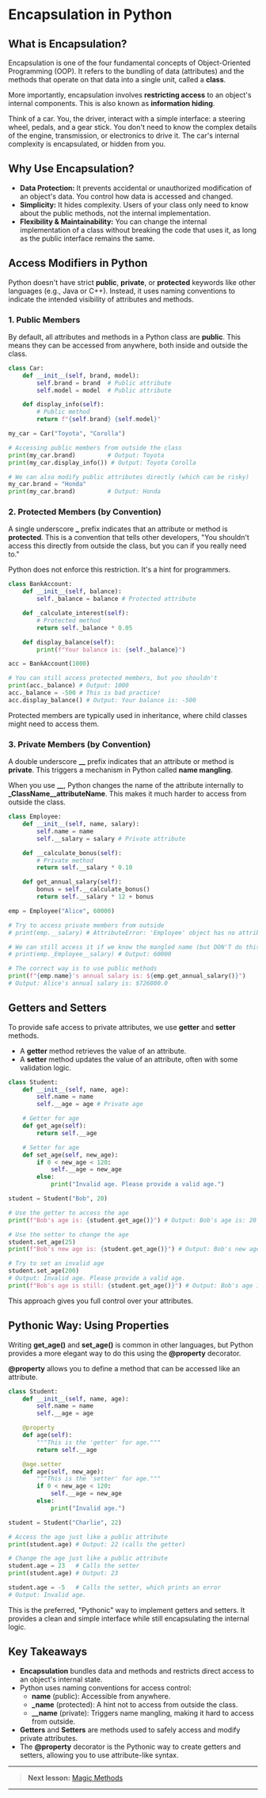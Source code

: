 # Encapsulation in Python

## What is Encapsulation?

Encapsulation is one of the four fundamental concepts of Object-Oriented Programming (OOP). It refers to the bundling of data (attributes) and the methods that operate on that data into a single unit, called a **class**.

More importantly, encapsulation involves **restricting access** to an object's internal components. This is also known as **information hiding**.

Think of a car. You, the driver, interact with a simple interface: a steering wheel, pedals, and a gear stick. You don't need to know the complex details of the engine, transmission, or electronics to drive it. The car's internal complexity is encapsulated, or hidden from you.

## Why Use Encapsulation?

- **Data Protection:** It prevents accidental or unauthorized modification of an object's data. You control how data is accessed and changed.
- **Simplicity:** It hides complexity. Users of your class only need to know about the public methods, not the internal implementation.
- **Flexibility & Maintainability:** You can change the internal implementation of a class without breaking the code that uses it, as long as the public interface remains the same.

## Access Modifiers in Python

Python doesn't have strict **public**, **private**, or **protected** keywords like other languages (e.g., Java or C++). Instead, it uses naming conventions to indicate the intended visibility of attributes and methods.

### 1. Public Members

By default, all attributes and methods in a Python class are **public**. This means they can be accessed from anywhere, both inside and outside the class.

```python
class Car:
    def __init__(self, brand, model):
        self.brand = brand  # Public attribute
        self.model = model  # Public attribute

    def display_info(self):
        # Public method
        return f"{self.brand} {self.model}"

my_car = Car("Toyota", "Corolla")

# Accessing public members from outside the class
print(my_car.brand)         # Output: Toyota
print(my_car.display_info()) # Output: Toyota Corolla

# We can also modify public attributes directly (which can be risky)
my_car.brand = "Honda"
print(my_car.brand)         # Output: Honda
```

### 2. Protected Members (by Convention)

A single underscore **_** prefix indicates that an attribute or method is **protected**. This is a convention that tells other developers, "You shouldn't access this directly from outside the class, but you can if you really need to."

Python does not enforce this restriction. It's a hint for programmers.

```python
class BankAccount:
    def __init__(self, balance):
        self._balance = balance # Protected attribute

    def _calculate_interest(self):
        # Protected method
        return self._balance * 0.05

    def display_balance(self):
        print(f"Your balance is: {self._balance}")

acc = BankAccount(1000)

# You can still access protected members, but you shouldn't
print(acc._balance) # Output: 1000
acc._balance = -500 # This is bad practice!
acc.display_balance() # Output: Your balance is: -500
```

Protected members are typically used in inheritance, where child classes might need to access them.

### 3. Private Members (by Convention)

A double underscore **__** prefix indicates that an attribute or method is **private**. This triggers a mechanism in Python called **name mangling**.

When you use **__**, Python changes the name of the attribute internally to **_ClassName__attributeName**. This makes it much harder to access from outside the class.

```python
class Employee:
    def __init__(self, name, salary):
        self.name = name
        self.__salary = salary # Private attribute

    def __calculate_bonus(self):
        # Private method
        return self.__salary * 0.10

    def get_annual_salary(self):
        bonus = self.__calculate_bonus()
        return self.__salary * 12 + bonus

emp = Employee("Alice", 60000)

# Try to access private members from outside
# print(emp.__salary) # AttributeError: 'Employee' object has no attribute '__salary'

# We can still access it if we know the mangled name (but DON'T do this!)
# print(emp._Employee__salary) # Output: 60000

# The correct way is to use public methods
print(f"{emp.name}'s annual salary is: ${emp.get_annual_salary()}")
# Output: Alice's annual salary is: $726000.0
```

## Getters and Setters

To provide safe access to private attributes, we use **getter** and **setter** methods.

- A **getter** method retrieves the value of an attribute.
- A **setter** method updates the value of an attribute, often with some validation logic.

```python
class Student:
    def __init__(self, name, age):
        self.name = name
        self.__age = age # Private age

    # Getter for age
    def get_age(self):
        return self.__age

    # Setter for age
    def set_age(self, new_age):
        if 0 < new_age < 120:
            self.__age = new_age
        else:
            print("Invalid age. Please provide a valid age.")

student = Student("Bob", 20)

# Use the getter to access the age
print(f"Bob's age is: {student.get_age()}") # Output: Bob's age is: 20

# Use the setter to change the age
student.set_age(25)
print(f"Bob's new age is: {student.get_age()}") # Output: Bob's new age is: 25

# Try to set an invalid age
student.set_age(200)
# Output: Invalid age. Please provide a valid age.
print(f"Bob's age is still: {student.get_age()}") # Output: Bob's age is still: 25
```

This approach gives you full control over your attributes.

## Pythonic Way: Using Properties

Writing **get_age()** and **set_age()** is common in other languages, but Python provides a more elegant way to do this using the **@property** decorator.

**@property** allows you to define a method that can be accessed like an attribute.

```python
class Student:
    def __init__(self, name, age):
        self.name = name
        self.__age = age

    @property
    def age(self):
        """This is the 'getter' for age."""
        return self.__age

    @age.setter
    def age(self, new_age):
        """This is the 'setter' for age."""
        if 0 < new_age < 120:
            self.__age = new_age
        else:
            print("Invalid age.")

student = Student("Charlie", 22)

# Access the age just like a public attribute
print(student.age) # Output: 22 (calls the getter)

# Change the age just like a public attribute
student.age = 23   # Calls the setter
print(student.age) # Output: 23

student.age = -5   # Calls the setter, which prints an error
# Output: Invalid age.
```

This is the preferred, "Pythonic" way to implement getters and setters. It provides a clean and simple interface while still encapsulating the internal logic.

## Key Takeaways

- **Encapsulation** bundles data and methods and restricts direct access to an object's internal state.
- Python uses naming conventions for access control:
  - **name** (public): Accessible from anywhere.
  - **_name** (protected): A hint not to access from outside the class.
  - **__name** (private): Triggers name mangling, making it hard to access from outside.
- **Getters** and **Setters** are methods used to safely access and modify private attributes.
- The **@property** decorator is the Pythonic way to create getters and setters, allowing you to use attribute-like syntax.

---

> **Next lesson:** [Magic Methods](magic-methods)

---
